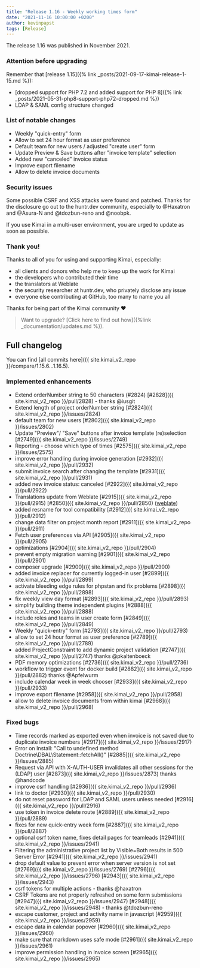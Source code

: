 ```yaml
---
title: "Release 1.16 - Weekly working times form"
date: "2021-11-16 10:00:00 +0200"
author: kevinpapst
tags: [Release]
---
```


The release 1.16 was published in November 2021. 

### Attention before upgrading 

Remember that [release 1.15]({% link _posts/2021-09-17-kimai-release-1-15.md %}): 
- [dropped support for PHP 7.2 and added support for PHP 8]({% link _posts/2021-05-31-php8-support-php72-dropped.md %})
- LDAP & SAML config structure changed

### List of notable changes

- Weekly "quick-entry" form
- Allow to set 24 hour format as user preference
- Default team for new users / adjusted "create user" form
- Update Preview & Save buttons after "invoice template" selection
- Added new "canceled" invoice status
- Improve export filename
- Allow to delete invoice documents

### Security issues

Some possible CSRF and XSS attacks were found and patched. Thanks for the disclosure go out to the huntr.dev community, especially
to @Haxatron and @Asura-N and @tdozbun-reno and @noobpk.

If you use Kimai in a multi-user environment, you are urged to update as soon as possible.

### Thank you!

Thanks to all of you for using and supporting Kimai, especially:
- all clients and donors who help me to keep up the work for Kimai
- the developers who contributed their time
- the translators at Weblate
- the security researcher at huntr.dev, who privately disclose any issue   
- everyone else contributing at GitHub, too many to name you all 

Thanks for being part of the Kimai community ❤️

> Want to upgrade? [Click here to find out how]({%link _documentation/updates.md %}).

## Full changelog

You can find [all commits here]({{ site.kimai_v2_repo }}/compare/1.15.6...1.16.5).

### Implemented enhancements

- Extend orderNumber string to 50 characters \(\#2824\) [\#2828]({{ site.kimai_v2_repo }}/pull/2828) - thanks @iusgit
- Extend length of project orderNumber string [\#2824]({{ site.kimai_v2_repo }}/issues/2824)
- default team for new users [\#2802]({{ site.kimai_v2_repo }}/issues/2802)
- Update "Preview"/ "Save" buttons after invoice template \(re\)selection [\#2749]({{ site.kimai_v2_repo }}/issues/2749)
- Reporting - choose which type of times [\#2575]({{ site.kimai_v2_repo }}/issues/2575)
- improve error handling during invoice generation [\#2932]({{ site.kimai_v2_repo }}/pull/2932)
- submit invoice search after changing the template [\#2931]({{ site.kimai_v2_repo }}/pull/2931)
- added new invoice status: canceled [\#2922]({{ site.kimai_v2_repo }}/pull/2922)
- Translations update from Weblate [\#2915]({{ site.kimai_v2_repo }}/pull/2915) [\#2850]({{ site.kimai_v2_repo }}/pull/2850) ([weblate](https://github.com/weblate))
- added resname for tool compatibility [\#2912]({{ site.kimai_v2_repo }}/pull/2912)
- change data filter on project month report [\#2911]({{ site.kimai_v2_repo }}/pull/2911)
- Fetch user preferences via API [\#2905]({{ site.kimai_v2_repo }}/pull/2905)
- optimizations [\#2904]({{ site.kimai_v2_repo }}/pull/2904)
- prevent empty migration warning [\#2901]({{ site.kimai_v2_repo }}/pull/2901)
- composer upgrade [\#2900]({{ site.kimai_v2_repo }}/pull/2900)
- added invoice replacer for currently logged-in user [\#2899]({{ site.kimai_v2_repo }}/pull/2899)
- activate bleeding edge rules for phpstan and fix problems [\#2898]({{ site.kimai_v2_repo }}/pull/2898)
- fix weekly view day format [\#2893]({{ site.kimai_v2_repo }}/pull/2893)
- simplify building theme independent plugins [\#2888]({{ site.kimai_v2_repo }}/pull/2888)
- include roles and teams in user create form [\#2849]({{ site.kimai_v2_repo }}/pull/2849)
- Weekly "quick-entry" form [\#2793]({{ site.kimai_v2_repo }}/pull/2793)
- allow to set 24 hour format as user preference [\#2789]({{ site.kimai_v2_repo }}/pull/2789)
- added ProjectConstraint to add dynamic project validation [\#2747]({{ site.kimai_v2_repo }}/pull/2747) thanks @pkaltenboeck
- PDF memory optimizations [\#2736]({{ site.kimai_v2_repo }}/pull/2736)
- workflow to trigger event for docker build [\#2882]({{ site.kimai_v2_repo }}/pull/2882) thanks @Apfelwurm
- include calendar week in week chooser [\#2933]({{ site.kimai_v2_repo }}/pull/2933)
- improve export filename [\#2958]({{ site.kimai_v2_repo }}/pull/2958)
- allow to delete invoice documents from within kimai [\#2968]({{ site.kimai_v2_repo }}/pull/2968)

### Fixed bugs

- Time records marked as exported even when invoice is not saved due to duplicate invoice numbers [\#2917]({{ site.kimai_v2_repo }}/issues/2917)
- Error on Install: "Call to undefined method Doctrine\DBAL\Statement::fetchAll\(\)" [\#2885]({{ site.kimai_v2_repo }}/issues/2885)
- Request via API with X-AUTH-USER invalidates all other sessions for the \(LDAP\) user [\#2873]({{ site.kimai_v2_repo }}/issues/2873) thanks @handcode
- improve csrf handling [\#2936]({{ site.kimai_v2_repo }}/pull/2936)
- link to doctor [\#2930]({{ site.kimai_v2_repo }}/pull/2930)
- do not reset password for LDAP and SAML users unless needed [\#2916]({{ site.kimai_v2_repo }}/pull/2916)
- use token in invoice delete route [\#2889]({{ site.kimai_v2_repo }}/pull/2889)
- fixes for new quick-entry week form [\#2887]({{ site.kimai_v2_repo }}/pull/2887)
- optional csrf token name, fixes detail pages for teamleads  [\#2941]({{ site.kimai_v2_repo }}/issues/2941)
- Filtering the administrative project list by Visible=Both results in 500 Server Error [\#2941]({{ site.kimai_v2_repo }}/issues/2941)
- drop default value to prevent error when server version is not set [#2769]({{ site.kimai_v2_repo }}/issues/2769) [#2796]({{ site.kimai_v2_repo }}/issues/2796) [#2943]({{ site.kimai_v2_repo }}/issues/2943)
- csrf tokens for multiple actions - thanks @haxatron
- CSRF Tokens are not properly refreshed on some form submissions [#2947]({{ site.kimai_v2_repo }}/issues/2947) [#2948]({{ site.kimai_v2_repo }}/issues/2948) - thanks @tdozbun-reno
- escape customer, project and activity name in javascript [#2959]({{ site.kimai_v2_repo }}/issues/2959)
- escape data in calendar popover [#2960]({{ site.kimai_v2_repo }}/issues/2960)
- make sure that markdown uses safe mode [#2961]({{ site.kimai_v2_repo }}/issues/2961)
- improve permission handling in invoice screen [#2965]({{ site.kimai_v2_repo }}/issues/2965)
